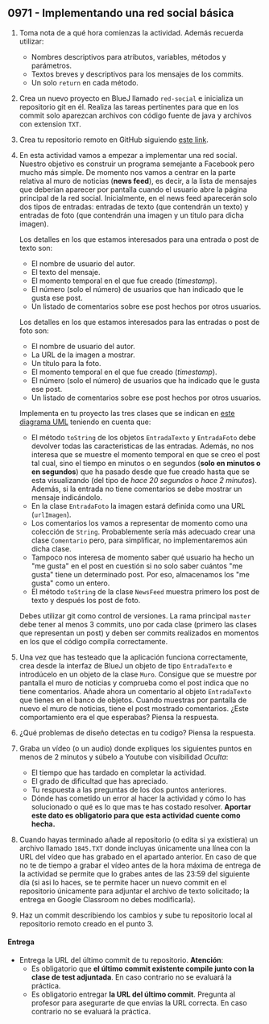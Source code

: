 ## 0971 - Implementando una red social básica


1. Toma nota de a qué hora comienzas la actividad. Además recuerda utilizar:
   * Nombres descriptivos para atributos, variables, métodos y parámetros.
   * Textos breves y descriptivos para los mensajes de los commits.
   * Un solo `return` en cada método.

2. Crea un nuevo proyecto en BlueJ llamado `red-social` e inicializa un repositorio git en él. Realiza las tareas pertinentes para que en los commit solo aparezcan archivos con código fuente de java y archivos con extension `TXT`.

3. Crea tu repositorio remoto en GitHub siguiendo [este link](https://classroom.github.com/a/E7d0JGuM).

4. En esta actividad vamos a empezar a implementar una red social. Nuestro objetivo es construir un programa semejante a Facebook pero mucho más simple. De momento nos vamos a centrar en la parte relativa al muro de noticias (__news feed__), es decir, a la lista de mensajes que deberían aparecer por pantalla cuando el usuario abre la página principal de la red social. Inicialmente, en el news feed aparecerán solo dos tipos de entradas: entradas de texto (que contendrán un texto) y entradas de foto (que contendrán una imagen y un titulo para dicha imagen).

    Los detalles en los que estamos interesados para una entrada o post de texto son:

      - El nombre de usuario del autor.
      - El texto del mensaje.
      - El momento temporal en el que fue creado (_timestamp_).
      - El número (solo el número) de usuarios que han indicado que le gusta ese post.
      - Un listado de comentarios sobre ese post hechos por otros usuarios.

    Los detalles en los que estamos interesados para las entradas o post de foto son:

      - El nombre de usuario del autor.
      - La URL de la imagen a mostrar.
      - Un título para la foto.
      - El momento temporal en el que fue creado (_timestamp_).
      - El número (solo el número) de usuarios que ha indicado que le gusta ese post.
      - Un listado de comentarios sobre ese post hechos por otros usuarios.
 
    Implementa en tu proyecto las tres clases que se indican en [este diagrama UML](https://raw.githubusercontent.com/miguelbayon/pro018/master/actividades/000002.jpg) teniendo en cuenta que:

      - El método `toString` de los objetos `EntradaTexto` y `EntradaFoto` debe devolver todas las caracteristicas de las entradas. Además, no nos interesa que se muestre el momento temporal en que se creo el post tal cual, sino el tiempo en minutos o en segundos (__solo en minutos o en segundos__) que ha pasado desde que fue creado hasta que se esta visualizando (del tipo de _hace 20 segundos_ o _hace 2 minutos_). Además, si la entrada no tiene comentarios se debe mostrar un mensaje indicándolo.
      - En la clase `EntradaFoto` la imagen estará definida como una URL (`urlImagen`).
      - Los comentarios los vamos a representar de momento como una colección de `String`. Probablemente sería más adecuado crear una clase `Comentario` pero, para simplificar, no implementaremos aún dicha clase.
      - Tampoco nos interesa de momento saber qué usuario ha hecho un "me gusta" en el post en cuestión si no solo saber cuántos "me gusta" tiene un determinado post. Por eso, almacenamos los "me gusta" como un entero.
      - El método `toString` de la clase `NewsFeed` muestra primero los post de texto y después los post de foto.

    Debes utilizar git como control de versiones. La rama principal `master` debe tener al menos 3 commits, uno por cada clase (primero las clases que representan un post) y deben ser commits realizados en momentos en los que el código compila correctamente. 

6. Una vez que has testeado que la aplicación funciona correctamente, crea desde la interfaz de BlueJ un objeto de tipo `EntradaTexto` e introdúcelo en un objeto de la clase `Muro`. Consigue que se muestre por pantalla el muro de noticias y comprueba como el post indica que no tiene comentarios. Añade ahora un comentario al objeto `EntradaTexto` que tienes en el banco de objetos. Cuando muestras por pantalla de nuevo el muro de noticias, tiene el post mostrado comentarios. ¿Este comportamiento era el que esperabas? Piensa la respuesta.

6. ¿Qué problemas de diseño detectas en tu codigo? Piensa la respuesta.

5. Graba un vídeo (o un audio) donde expliques los siguientes puntos en menos de 2 minutos y súbelo a Youtube con visibilidad *Oculta*:
    - El tiempo que has tardado en completar la actividad.
    - El grado de dificultad que has apreciado.
    - Tu respuesta a las preguntas de los dos puntos anteriores.
    - Dónde has cometido un error al hacer la actividad y cómo lo has solucionado o qué es lo que mas te has costado resolver. **Aportar este dato es obligatorio para que esta actividad cuente como hecha.**

5. Cuando hayas terminado añade al repositorio (o edita si ya existiera) un archivo llamado `1845.TXT` donde incluyas únicamente una línea con la URL del vídeo que has grabado en el apartado anterior. En caso de que no te de tiempo a grabar el vídeo antes de la hora máxima de entrega de la actividad se permite que lo grabes antes de las 23:59 del siguiente día (si asi lo haces, se te permite hacer un nuevo commit en el repositorio únicamente para adjuntar el archivo de texto solicitado; la entrega en Google Classroom no debes modificarla).

6. Haz un commit describiendo los cambios y sube tu repositorio local al repositorio remoto creado en el punto 3.

#### Entrega

* Entrega la URL del último commit de tu repositorio. __Atención__: 
  * Es obligatorio que __el último commit existente compile junto con la clase de test adjuntada__. En caso contrario no se evaluará la práctica.
  * Es obligatorio entregar __la URL del último commit__. Pregunta al profesor para asegurarte de que envías la URL correcta. En caso contrario no se evaluará la práctica.

